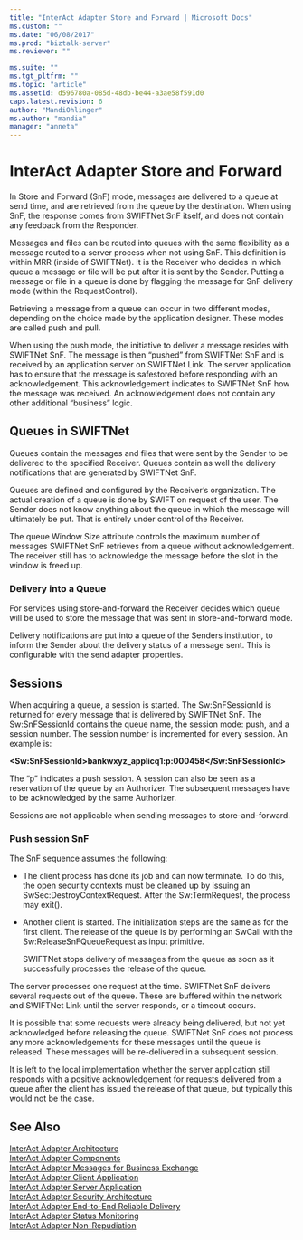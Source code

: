 ```yaml
---
title: "InterAct Adapter Store and Forward | Microsoft Docs"
ms.custom: ""
ms.date: "06/08/2017"
ms.prod: "biztalk-server"
ms.reviewer: ""

ms.suite: ""
ms.tgt_pltfrm: ""
ms.topic: "article"
ms.assetid: d596780a-085d-48db-be44-a3ae58f591d0
caps.latest.revision: 6
author: "MandiOhlinger"
ms.author: "mandia"
manager: "anneta"
---
```

# InterAct Adapter Store and Forward
In Store and Forward (SnF) mode, messages are delivered to a queue at send time, and are retrieved from the queue by the destination. When using SnF, the response comes from SWIFTNet SnF itself, and does not contain any feedback from the Responder.  
  
 Messages and files can be routed into queues with the same flexibility as a message routed to a server process when not using SnF. This definition is within MRR (inside of SWIFTNet). It is the Receiver who decides in which queue a message or file will be put after it is sent by the Sender. Putting a message or file in a queue is done by flagging the message for SnF delivery mode (within the RequestControl).  
  
 Retrieving a message from a queue can occur in two different modes, depending on the choice made by the application designer. These modes are called push and pull.  
  
 When using the push mode, the initiative to deliver a message resides with SWIFTNet SnF. The message is then “pushed” from SWIFTNet SnF and is received by an application server on SWIFTNet Link. The server application has to ensure that the message is safestored before responding with an acknowledgement. This acknowledgement indicates to SWIFTNet SnF how the message was received. An acknowledgement does not contain any other additional “business” logic.  
  
## Queues in SWIFTNet  
 Queues contain the messages and files that were sent by the Sender to be delivered to the specified Receiver. Queues contain as well the delivery notifications that are generated by SWIFTNet SnF.  
  
 Queues are defined and configured by the Receiver’s organization. The actual creation of a queue is done by SWIFT on request of the user. The Sender does not know anything about the queue in which the message will ultimately be put. That is entirely under control of the Receiver.  
  
 The queue Window Size attribute controls the maximum number of messages SWIFTNet SnF retrieves from a queue without acknowledgement. The receiver still has to acknowledge the message before the slot in the window is freed up.  
  
### Delivery into a Queue  
 For services using store-and-forward the Receiver decides which queue will be used to store the message that was sent in store-and-forward mode.  
  
 Delivery notifications are put into a queue of the Senders institution, to inform the Sender about the delivery status of a message sent. This is configurable with the send adapter properties.  
  
## Sessions  
 When acquiring a queue, a session is started. The Sw:SnFSessionId is returned for every message that is delivered by SWIFTNet SnF. The Sw:SnFSessionId contains the queue name, the session mode: push, and a session number. The session number is incremented for every session. An example is:  
  
 **\<Sw:SnFSessionId>bankwxyz_applicq1:p:000458\</Sw:SnFSessionId>**  
  
 The “p” indicates a push session. A session can also be seen as a reservation of the queue by an Authorizer. The subsequent messages have to be acknowledged by the same Authorizer.  
  
 Sessions are not applicable when sending messages to store-and-forward.  
  
### Push session SnF  
 The SnF sequence assumes the following:  
  
-   The client process has done its job and can now terminate. To do this, the open security contexts must be cleaned up by issuing an SwSec:DestroyContextRequest. After the Sw:TermRequest, the process may exit().  
  
-   Another client is started. The initialization steps are the same as for the first client. The release of the queue is by performing an SwCall with the Sw:ReleaseSnFQueueRequest as input primitive.  
  
     SWIFTNet stops delivery of messages from the queue as soon as it successfully processes the release of the queue.  
  
 The server processes one request at the time. SWIFTNet SnF delivers several requests out of the queue. These are buffered within the network and SWIFTNet Link until the server responds, or a timeout occurs.  
  
 It is possible that some requests were already being delivered, but not yet acknowledged before releasing the queue. SWIFTNet SnF does not process any more acknowledgements for these messages until the queue is released. These messages will be re-delivered in a subsequent session.  
  
 It is left to the local implementation whether the server application still responds with a positive acknowledgement for requests delivered from a queue after the client has issued the release of that queue, but typically this would not be the case.  
  
## See Also  
 [InterAct Adapter Architecture](../../adapters-and-accelerators/fileact-interact/interact-adapter-architecture.md)   
 [InterAct Adapter Components](../../adapters-and-accelerators/fileact-interact/interact-adapter-components.md)   
 [InterAct Adapter Messages for Business Exchange](../../adapters-and-accelerators/fileact-interact/interact-adapter-messages-for-business-exchange.md)   
 [InterAct Adapter Client Application](../../adapters-and-accelerators/fileact-interact/interact-adapter-client-application.md)   
 [InterAct Adapter Server Application](../../adapters-and-accelerators/fileact-interact/interact-adapter-server-application.md)   
 [InterAct Adapter Security Architecture](../../adapters-and-accelerators/fileact-interact/interact-adapter-security-architecture.md)   
 [InterAct Adapter End-to-End Reliable Delivery](../../adapters-and-accelerators/fileact-interact/interact-adapter-end-to-end-reliable-delivery.md)   
 [InterAct Adapter Status Monitoring](../../adapters-and-accelerators/fileact-interact/interact-adapter-status-monitoring.md)   
 [InterAct Adapter Non-Repudiation](../../adapters-and-accelerators/fileact-interact/interact-adapter-non-repudiation.md)